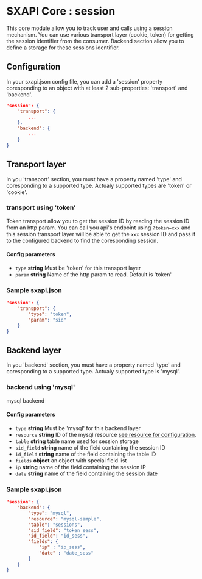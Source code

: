 # SXAPI Core : session

This core module allow you to track user and calls using a session mechanism. You can use various transport layer (cookie, token) for getting the session identifier from the consumer. Backend section allow you to define a storage for these sessions identifier.

## Configuration

In your sxapi.json config file, you can add a 'session' property coresponding to an object with at least 2 sub-properties: 'transport' and 'backend'. 

```json
"session": {
    "transport": {
        ...
    },
    "backend": {
        ...
    }
}
```

## Transport layer

In you 'transport' section, you must have a property named 'type' and coresponding to a supported type. Actualy supported types are 'token' or 'cookie'.

### transport using 'token'

Token transport allow you to get the session ID by reading the session ID from an http param. You can call you api's endpoint using `?token=xxx` and this session transport layer will be able to get the `xxx` session ID and pass it to the configured backend to find the coresponding session.

#### **Config parameters**

-   `type` **string** Must be 'token' for this transport layer
-   `param` **string** Name of the http param to read. Default is 'token'

### **Sample sxapi.json**

```json
"session": {
    "transport": {
        "type": "token",
        "param": "sid"
    }
}
```


## Backend layer

In you 'backend' section, you must have a property named 'type' and coresponding to a supported type. Actualy supported type is 'mysql'.

### backend using 'mysql'

mysql backend 

#### **Config parameters**

-   `type` **string** Must be 'mysql' for this backend layer
-   `resource` **string** ID of the mysql resource [see resource for configuration](../resources/README.md).
-   `table` **string** table name used for session storage
-   `sid_field` **string** name of the field containing the session ID
-   `id_field` **string** name of the field containing the table ID
-   `fields` **object** an object with special field list
  -   `ip` **string** name of the field containing the session IP
  -   `date` **string** name of the field containing the session date

### **Sample sxapi.json**

```json
"session": {
    "backend": {
        "type": "mysql",
        "resource": "mysql-sample",
        "table": "sessions",
        "sid_field": "token_sess",
        "id_field": "id_sess",
        "fields": {
            "ip" : "ip_sess",
            "date" : "date_sess"
        }
    }
}
```




